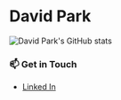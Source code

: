 # David Park

![David Park's GitHub stats](https://github-readme-stats.vercel.app/api?username=scorpion1201&show_icons=true)

<!--
### Hi there 👋
-->

<!--
**scorpion1201/scorpion1201** is a ✨ _special_ ✨ repository because its `README.md` (this file) appears on your GitHub profile.

Here are some ideas to get you started:

- 🔭 I’m currently working on ...
- 🌱 I’m currently learning ...
- 👯 I’m looking to collaborate on ...
- 🤔 I’m looking for help with ...
- 💬 Ask me about ...
- 📫 How to reach me: ...
- 😄 Pronouns: ...
- ⚡ Fun fact: ...
-->

### 📫 Get in Touch

- [Linked In](#)
